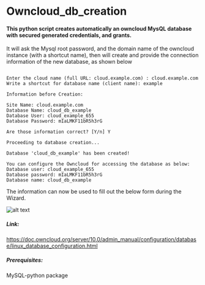 # Owncloud_db_creation

#### This python script creates automatically an owncloud MysQL database with secured generated credentials, and grants.

It will ask the Mysql root password, and the domain name of the owncloud instance (with a shortcut name), then will create and provide the connection information of the new database, as shown below

``` 

Enter the cloud name (full URL: cloud.example.com) : cloud.example.com
Write a shortcut for database name (client name): example

Information before Creation:

Site Name: cloud.example.com
Database Name: cloud_db_example
Database User: cloud_example_655
Database Password: mIaLMKF11bR5h3rG

Are those information correct? [Y/n] Y

Proceeding to database creation...

Database 'cloud_db_example' has been created!

You can configure the Owncloud for accessing the database as below:
Database user: cloud_example_655
Database password: mIaLMKF11bR5h3rG
Database name: cloud_db_example

```

The information can now be used to fill out the below form during the Wizard. 

![alt text](https://tecadmin.net/wp-content/uploads/2016/01/owncloud-setup-2.png)


##### Link:
https://doc.owncloud.org/server/10.0/admin_manual/configuration/database/linux_database_configuration.html

##### Prerequisites:
MySQL-python package
